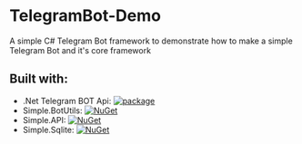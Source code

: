 # TelegramBot-Demo

A simple C# Telegram Bot framework to demonstrate how to make a simple Telegram Bot and it's core framework

## Built with:

* .Net Telegram BOT Api: [![package](https://img.shields.io/nuget/vpre/Telegram.Bot.svg?label=Telegram.Bot&style=flat-square)](https://github.com/TelegramBots/Telegram.Bot)
* Simple.BotUtils: [![NuGet](https://buildstats.info/nuget/Simple.BotUtils)](https://github.com/RafaelEstevamReis/Simple.BotUtils)
* Simple.API: [![NuGet](https://buildstats.info/nuget/Simple.API)](https://github.com/RafaelEstevamReis/Simple.API)
* Simple.Sqlite: [![NuGet](https://buildstats.info/nuget/Simple.Sqlite)](https://github.com/RafaelEstevamReis/SimpleSqlite)

